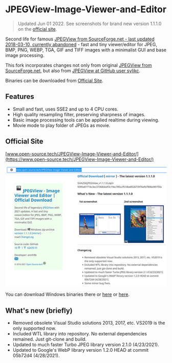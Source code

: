 # JPEGView-Image-Viewer-and-Editor

> Updated Jun 01 2022. See screenshots for brand new version 1.1.1.0 on the [official site](https://www.open-source.tech/JPEGView-Image-Viewer-and-Editor/).

Second life for famous [JPEGView from SourceForge.net - last updated 2018-03-10, currently abandoned](https://sourceforge.net/projects/jpegview/) - fast and tiny viewer/editor for JPEG, BMP, PNG, WEBP, TGA, GIF and TIFF images with a minimalist GUI and base image processing.

This fork incorporates changes not only from original [JPEGView from SourceForge.net](https://sourceforge.net/projects/jpegview/),
but also from [JPEGView at GitHub user sylikc](https://github.com/sylikc/jpegview).

Binaries can be downloaded from [Official Site](https://www.open-source.tech/JPEGView-Image-Viewer-and-Editor/).

## Features

* Small and fast, uses SSE2 and up to 4 CPU cores.
* High quality resampling filter, preserving sharpness of images.
* Basic image processing tools can be applied realtime during viewing.
* Movie mode to play folder of JPEGs as movie.

## Official Site

[www.open-source.tech/JPEGView-Image-Viewer-and-Editor/](https://www.open-source.tech/JPEGView-Image-Viewer-and-Editor/)

![www.open-source.tech/JPEGView-Image-Viewer-and-Editor/ screenshot](open-source-tech.jpg?raw=true)

You can download Windows binaries there or [here](https://www.open-source.tech/JPEGView-Image-Viewer-and-Editor/downloads/JPEGView_v1.1.1.0.zip) or [here](https://filedn.com/llBp1EbMQML0Hdv9A9SVo6b/JPEGView_v1.1.1.0.zip).

## What's new (briefly)

* Removed obsolete Visual Studio solutions 2013, 2017, etc. VS2019 is the only supported now.
* Included WTL library into repository. No external dependencies remained. Just git-clone and build.
* Updated to much faster Turbo JPEG library version 2.1.0 (4/23/2021).
* Updated to Google's WebP library version 1.2.0 HEAD at commit 05b72d4 (4/28/2021).
